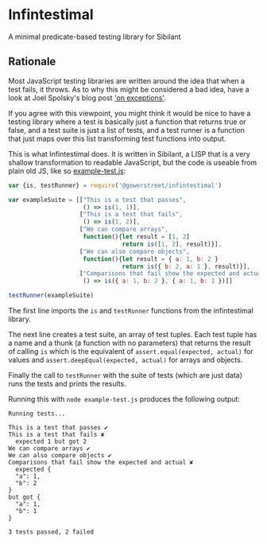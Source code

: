 # Infintestimal

A minimal predicate-based testing library for Sibilant

## Rationale

Most JavaScript testing libraries are written around the idea that when a test fails, it throws. As to why this might be considered a bad idea, have a look at Joel Spolsky's blog post ['on exceptions'](http://www.joelonsoftware.com/2003/10/13/13/).

If you agree with this viewpoint, you might think it would be nice to have a testing library where a test is basically just a function that returns true or false, and a test suite is just a list of tests, and a test runner is a function that just maps over this list transforming test functions into output.

This is what Infintestimal does. It is written in Sibilant, a LISP that is a very shallow transformation to readable JavaScript, but the code is useable from plain old JS, like so [example-test.js](example-test.js):

```javascript
var {is, testRunner} = require('@gowerstreet/infintestimal')

var exampleSuite = [["This is a test that passes",
                     () => is(1, 1)],
                    ["This is a test that fails",
                     () => is(1, 2)],
                    ["We can compare arrays",
                     function(){let result = [1, 2]
                                return is([1, 2], result)}],
                    ["We can also compare objects",
                     function(){let result = { a: 1, b: 2 }
                                return is({ b: 2, a: 1 }, result)}],
                    ["Comparisons that fail show the expected and actual",
                     () => is({ a: 1, b: 2 }, { a: 1, b: 1 })]]

testRunner(exampleSuite)
```

The first line imports the `is` and `testRunner` functions from the infintestimal library. 

The next line creates a test suite, an array of test tuples. Each test tuple has a name and a thunk (a function with no parameters) that returns the result of calling `is` which is the equivalent of `assert.equal(expected, actual)` for values and `assert.deepEqual(expected, actual)` for arrays and objects.

Finally the call to `testRunner` with the suite of tests (which are just data) runs the tests and prints the results.

Running this with `node example-test.js` produces the following output:

```
Running tests... 

This is a test that passes ✔
This is a test that fails ✘
  expected 1 but got 2
We can compare arrays ✔
We can also compare objects ✔
Comparisons that fail show the expected and actual ✘
  expected {
  "a": 1,
  "b": 2
}
but got {
  "a": 1,
  "b": 1
}

3 tests passed, 2 failed
```
